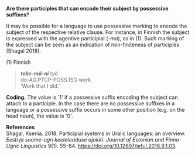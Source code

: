 **Are there participles that can encode their subject by possessive suffixes?**

It may be possible for a language to use possessive marking to encode the subject of the respective relative clause. For instance, in Finnish the subject is expressed with the agentive participial (*-ma*), as in (1). Such marking of the subject can be seen as an indication of non-finiteness of participles (Shagal 2018).

(1) Finnish<br/>
>***teke-mä-ni** työ*<br/>
>do-AG.PTCP-POSS.1SG work<br/>
>‘Work that I did.’<br/>

**Coding.** The value is '1' if a possessive suffix encoding the subject can attach to a participle. In the case there are no possessive suffixes in a language or a possessive suffix occurs in some other position (e.g. on the head noun), the value is '0'.

**References**<br/>
Shagal, Ksenia. 2018. Participial systems in Uralic languages: an overview. *Eesti ja soome-ugri keeleteaduse ajakiri. Journal of Estonian and Finno-Ugric Linguistics* 9(1). 55–84. https://doi.org/10.12697/jeful.2018.9.1.03.
